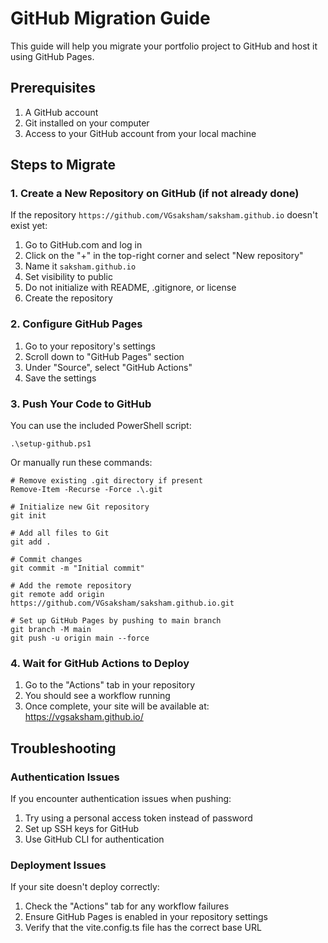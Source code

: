 # GitHub Migration Guide

This guide will help you migrate your portfolio project to GitHub and host it using GitHub Pages.

## Prerequisites

1. A GitHub account
2. Git installed on your computer
3. Access to your GitHub account from your local machine

## Steps to Migrate

### 1. Create a New Repository on GitHub (if not already done)

If the repository `https://github.com/VGsaksham/saksham.github.io` doesn't exist yet:

1. Go to GitHub.com and log in
2. Click on the "+" in the top-right corner and select "New repository"
3. Name it `saksham.github.io`
4. Set visibility to public
5. Do not initialize with README, .gitignore, or license
6. Create the repository

### 2. Configure GitHub Pages

1. Go to your repository's settings
2. Scroll down to "GitHub Pages" section
3. Under "Source", select "GitHub Actions"
4. Save the settings

### 3. Push Your Code to GitHub

You can use the included PowerShell script:

```
.\setup-github.ps1
```

Or manually run these commands:

```
# Remove existing .git directory if present
Remove-Item -Recurse -Force .\.git

# Initialize new Git repository
git init

# Add all files to Git
git add .

# Commit changes
git commit -m "Initial commit"

# Add the remote repository
git remote add origin https://github.com/VGsaksham/saksham.github.io.git

# Set up GitHub Pages by pushing to main branch
git branch -M main
git push -u origin main --force
```

### 4. Wait for GitHub Actions to Deploy

1. Go to the "Actions" tab in your repository
2. You should see a workflow running
3. Once complete, your site will be available at: https://vgsaksham.github.io/

## Troubleshooting

### Authentication Issues

If you encounter authentication issues when pushing:

1. Try using a personal access token instead of password
2. Set up SSH keys for GitHub
3. Use GitHub CLI for authentication

### Deployment Issues

If your site doesn't deploy correctly:

1. Check the "Actions" tab for any workflow failures
2. Ensure GitHub Pages is enabled in your repository settings
3. Verify that the vite.config.ts file has the correct base URL 